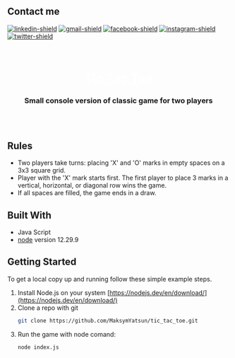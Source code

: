 ## Contact me

[![linkedin-shield]][linkedin-url] [![gmail-shield]][gmail-url] [![facebook-shield]][facebook-url] [![instagram-shield]][instagram-url] [![twitter-shield]][twitter-url]

<!-- PROJECT LOGO -->
<br>
<div align="center">
  <a href="https://github.com/MaksymYatsun/bilgi-teknolojilerind" style="color: white;"><h1><b>Tic Tac Toe</b></h1></a>

<h3 align="center">Small console version of classic game for two players</h3>
<br></br>
</div>

<!-- ABOUT THE PROJECT -->

## Rules

- Two players take turns: placing 'X' and 'O' marks in empty spaces on a 3x3 square grid.
- Player with the 'X' mark starts first. The first player to place 3 marks in a vertical, horizontal, or diagonal row wins the game.
- If all spaces are filled, the game ends in a draw.

## Built With

- Java Script
- [node] version 12.29.9

<!-- GETTING STARTED -->

## Getting Started

To get a local copy up and running follow these simple example steps.

1. Install Node.js on your system [https://nodejs.dev/en/download/](https://nodejs.dev/en/download/)
2. Clone a repo with git
   ```sh
   git clone https://github.com/MaksymYatsun/tic_tac_toe.git
   ```
3. Run the game with node comand:
   ```sh
   node index.js
   ```

<!-- MARKDOWN LINKS & IMAGES -->

[tailwindcss]: https://tailwindcss.com/
[npm]: https://www.npmjs.com/
[node]: https://nodejs.org/en/
[linkedin-url]: https://www.linkedin.com/in/maksym-yatsun-3637bb231/
[linkedin-shield]: https://img.shields.io/badge/-LinkedIn-black.svg?style=for-the-badge&logo=linkedin&colorB=555
[gmail-url]: https://mail.google.com/mail/u/?authuser=egocogitio3.14@gmail.com
[gmail-shield]: https://img.shields.io/badge/Gmail-D14836?style=for-the-badge&logo=gmail&logoColor=white&
[facebook-url]: https://www.facebook.com/maxim.yatsun.9
[facebook-shield]: https://img.shields.io/badge/Facebook-%231877F2.svg?style=for-the-badge&logo=Facebook&logoColor=white
[instagram-url]: https://www.instagram.com/maxym.yatsun/
[instagram-shield]: https://img.shields.io/badge/Instagram-%23E4405F.svg?style=for-the-badge&logo=Instagram&logoColor=white
[twitter-url]: https://twitter.com/maxon67277076
[twitter-shield]: https://img.shields.io/badge/Twitter-%231DA1F2.svg?style=for-the-badge&logo=Twitter&logoColor=white
